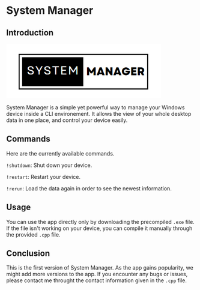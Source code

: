 # System Manager

## Introduction

![System Manager Logo](Logo.PNG)

System Manager is a simple yet powerful way to manage your Windows device inside a CLI environement. It allows the view of your whole desktop data in one place, and control your device easily.

## Commands

Here are the currently available commands.

`!shutdown`: Shut down your device.

`!restart`: Restart your device.

`!rerun`: Load the data again in order to see the newest information.

## Usage

You can use the app directly only by downloading the precompiled `.exe` file. If the file isn't working on your device, you can compile it manually through the provided `.cpp` file.

## Conclusion

This is the first version of System Manager. As the app gains popularity, we might add more versions to the app. If you encounter any bugs or issues, please contact me throught the contact information given in the `.cpp` file.

